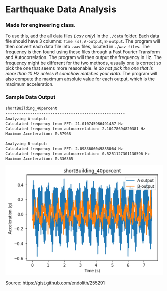 # Earthquake Data Analysis

### Made for engineering class.

To use this, add the all data files _(.csv only)_ in the `./data` folder. Each data file should have 3 columns: `Time (s)`, `A-output`, `B-output`. The program will then convert each data file into `.wav` files, located in `./wav files`. The frequency is then found using these files through a Fast Fourier Transform and Autocorrelation. The program will then output the frequency in Hz. The frequency might be different for the two methods, usually one is correct so pick the one that seems more reasonable. _ie do not pick the one that is more than 10 Hz unless it somehow matches your data_. The program will also compute the maximum absolute value for each output, which is the maximum acceleration.

### Sample Data Output

    shortBuilding_40percent
    -----------------------------------------------------
    Analyzing A-output:
    Calculated frequency from FFT: 21.010745986491457 Hz
    Calculated frequency from autocorrelation: 2.10178694820381 Hz
    Maximum Acceleration: 0.57968

    Analyzing B-output:
    Calculated frequency from FFT: 2.0983606049885064 Hz
    Calculated frequency from autocorrelation: 0.5251127301130596 Hz
    Maximum Acceleration: 0.336365

<img width="500" src="imgs/graph.png">

Source: https://gist.github.com/endolith/255291
